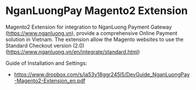 # NganLuongPay Magento2 Extension

Magento2 Extension for integration to NganLuong Payment Gateway (https://www.nganluong.vn), provide a comprehensive Online Payment solution in Vietnam.
The extension allow the Magento websites to use the Standard Checkout version (2.0) (https://www.nganluong.vn/en/integrate/standard.html)

Guide of Installation and Settings:
- https://www.dropbox.com/s/ja53y18ggr245l5/DevGuide_NganLuongPay-Magento2-Extension_en.pdf
